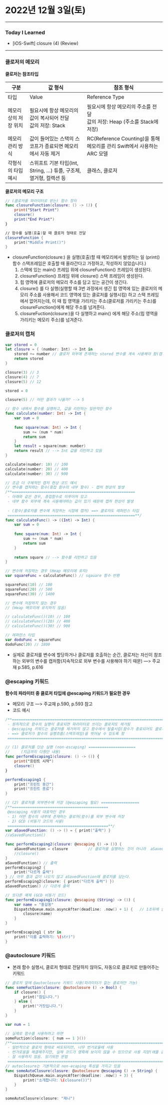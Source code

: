 # 2022년 12월 3일(토)

----

### Today I Learned 

- [iOS-Swift] closure (4) (Review)

---

### 클로저의 메모리

**클로저는 참조타입**

| 구분                  | 값 형식                                                      | 참조 형식                                                    |
| --------------------- | ------------------------------------------------------------ | ------------------------------------------------------------ |
| 타입                  | Value                                                        | Reference Type                                               |
| 메모리 상의 저장 위치 | 필요시에 항상 메모리의 값이 복사되어 전달<br />값의 저장: Stack | 필요시에 항상 메모리의 주소를 전달<br />값의 저장: Heap (주소를 Stack에 저장) |
| 메모리 관리 방식      | 값이 들어있는 스택의 스코프가 종료되면 메모리에서 자동 제거  | RC(Reference Counting)을 통해 메모리를 관리 Swift에서 사용하는 ARC 모델 |
| 각형식의 타입 예시    | 스위프트 기본 타입(Int, String, …) 튜플, 구조체, 열거형, 컬렉션 등 | 클래스, 클로저                                               |

**클로저의 메모리 구조**

```swift
// (클로저를 파라미터로 받는) 함수 정의
func closureFunction(closure: () -> ()) {
    print("Start Print")
    closure()
    print("End Print")
}

// 함수를 실행(호출)할 때 클로저 형태로 전달
closureFunction {
    print("Middle Print()")
}
```

- closureFunction(closure:) 을 실행(호출)할 때 메모리에서 발생하는 일 (print() 함수 스택프레임은 호출할 때 올라간다고 가정하고, 작성하지 않았습니다.)
  1. 스택에 있는 main()  프레임 위에 closureFunction() 프레임이 생성된다.
  2. closureFunction() 프레임 위에 closure() 스택 프레임이 생성된다.
  3. 힙 영역에 클로저의 메모리 주소를 담고 있는 공간이 생긴다.
  4. closure() 를 다 실행(실행할 때 3번 과정에서 생긴 힙 영역에 있는 클로저의 메모리 주소를 사용해서 코드 영역에 있는 클로저를 실행시킴) 하고 스택 프레임에서 없어지는데, 이 때 힙 영역을 가리키는 주소(클로저를 가리키는 주소)를 closureFunction()에게  해당 주소를 넘겨준다.
  5. closureFuction(closure:)을 다 실행하고 main() 에게 해당 주소(힙 영역을 가리키는 메모리 주소)를 넘겨준다.

### 클로저의 캡처

```swift
var stored = 0
let closure = { (number: Int) -> Int in
    stored += number // 클로저 외부에 존재하는 stored 변수를 계속 사용해야 함(캡처현상이 발생하니 유의해서 써야 함) ⭐️
    return stored
}

closure(3) // 3
closure(4) // 7
closure(5) // 12

stored = 0

closure(5) // 어떤 결과가 나올까? --> 5

// 함수 내에서 함수를 실행하고, 값을 리턴하는 일반적인 함수
func calculate(number: Int) -> Int {
    var sum = 0
    
    func square(num: Int) -> Int {
        sum += (num * num)
        return sum
    }
    let result = square(num: number)
    return result // --> Int 값을 리턴하고 있음
}

calculate(number: 10) // 100
calculate(number: 20) // 400
calculate(number: 30) // 900

// 조금 더 구체적인 캡처 현상 코드 예시
// 변수를 캡처하는 함수(중첩 함수의 내부 함수) - 캡처 현상의 발생
/**=======================================================
 - 아래와 같은 경우, 중첩함수로 이루어져 있고
 - 내부 함수 외부에 계속 사용해야하는 값이 있기 때문에 캡처 현상이 발생
 
 - (함수/클로저를 변수에 저장하는 시점에 캡처) ==> 클로저도 레퍼런스 타입
 =========================================================**/
func calculateFunc() -> ((Int) -> Int) {
    var sum = 0
    
    func square(num: Int) -> Int {
        sum += (num * num)
        return sum
    }
    
    return square // --> 함수를 리턴하고 있음
}

// 변수에 저장하는 경우 (Heap 메모리에 유지)
var squareFunc = calculateFunc() // sqauare 함수 반환

squareFunc(10) // 100
squareFunc(20) // 500
squareFunc(30) // 1400

// 변수에 저장하지 않는 경우
// (Heap 메모리에 유지하지 않음)

// calculateFunc()(10) // 100
// calculateFunc()(20) // 400
// calculateFunc()(30) // 900

// 레퍼런스 타입
var dodoFunc = squareFunc
dodoFunc(20) // 1800
```

- 실제로 클로저를 변수에 할당하거나 클로저를 호출하는 순간, 클로저는 자신이 참조하는 외부의 변수를 캡처함(지속적으로 외부 변수를 사용해야 하기 때문) —> 주교재 p.585, p.616

### @escaping 키워드

**함수의 파라미터 중 클로저 타입에 @escaping 키워드가 필요한 경우**

- 메모리 구조 —> 주교재 p.590, p.593 참고
- 코드 예시

```swift
/**==========================================================================
 - 원칙적으로 함수의 실행이 종료되면 파라미터로 쓰이는 클로저도 제거됨
 - @escaping 키워드는 클로저를 제거하지 않고 함수에서 탈출시킴(함수가 종료되어도 클로저가 존재하도록 함)
 - ==> 클로저가 함수의 실행흐름(스택프레임)을 벗어날 수 있도록 함
 ============================================================================**/

// (1) 클로저를 단순 실행 (non-escaping) =====================
//     (지금까지 다뤘던 내용)
func performEscaping1(closure: () -> ()) {
    print("프린트 시작")
    closure()
}

performEscaping1 {
    print("프린트 중간")
    print("프린트 종료")
}

// (2) 클로저를 외부변수에 저장 (@escaping 필요) =================
/**===========================================
 @escaping 사용의 대표적인 경우
 - 1) 어떤 함수의 내부에 존재하는 클로저(함수)를 외부 변수에 저장
 - 2) GCD (비동기 코드의 사용)
 =============================================**/
var aSavedFunction: () -> () = { print("출력") }
//aSavedFunction()

func performEscaping2(closure: @escaping () -> ()) {
    aSavedFunction = closure         // 클로저를 실행하는 것이 아니라  aSavedFunction 변수에 저장
    //closure()
}
aSavedFunction() // 출력
performEscaping2 {
    print("다르게 출력")
} // 아무 결과 값이 나오지 않고 aSavedFunction에 클로저를 담는다.
performEscaping2(closure: { print("다르게 출력") })
aSavedFunction() // 다르게 출력

// 또다른 예제 (GCD 비동기 코드)
func performEscaping1(closure: @escaping (String) -> ()) {
    var name = "홍길동"
    DispatchQueue.main.asyncAfter(deadline: .now() + 1) {   // 1초뒤에 실행하도록 만들기
        closure(name)
    }
}

performEscaping1 { str in
    print("이름 출력하기: \(str)")
}
```

### @autoclosure 키워드

- 본래 함수 실행시, 클로저 형태로 전달하지 않아도, 자동으로 클로저로 만들어주는 키워드

```swift
// 클로저 앞에 @autoclosure 키워드 사용(파라미터가 없는 클로저만 가능)
func someFuction(closure: @autoclosure () -> Bool) {
    if closure() {
        print("참입니다.")
    } else {
        print("거짓입니다.")
    }
}

var num = 1

// 실제로 함수를 사용하려고 하면
someFuction(closure: { num == 1 }())
/**========================================================================
 - 일반적으로 클로저 형태로 써도되지만, 너무 번거로울때 사용
 - 번거로움을 해결해주지만, 실제 코드가 명확해 보이지 않을 수 있으므로 사용 지양(애플 공식 문서)
 - 잘 사용하지 않음. 읽기위한 문법
 ==========================================================================**/
// autoclosure는 기본적으로 non-ecaping 특성을 가지고 있음
func someAutoClosure(closure: @autoclosure @escaping () -> String) {
    DispatchQueue.main.asyncAfter(deadline: .now() + 3) {
        print("소개합니다: \(closure())")
    }
}

someAutoClosure(closure: "제니")
```
